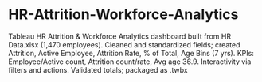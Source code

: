 # HR-Attrition-Workforce-Analytics
Tableau HR Attrition &amp; Workforce Analytics dashboard built from HR Data.xlsx (1,470 employees). Cleaned and standardized fields; created Attrition, Active Employee, Attrition Rate, % of Total, Age Bins (7 yrs). KPIs: Employee/Active count, Attrition count/rate, Avg age 36.9. Interactivity via filters and actions. Validated totals; packaged as .twbx
